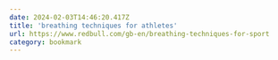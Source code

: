 ```yaml
---
date: 2024-02-03T14:46:20.417Z
title: 'breathing techniques for athletes'
url: https://www.redbull.com/gb-en/breathing-techniques-for-sport
category: bookmark
---
```

